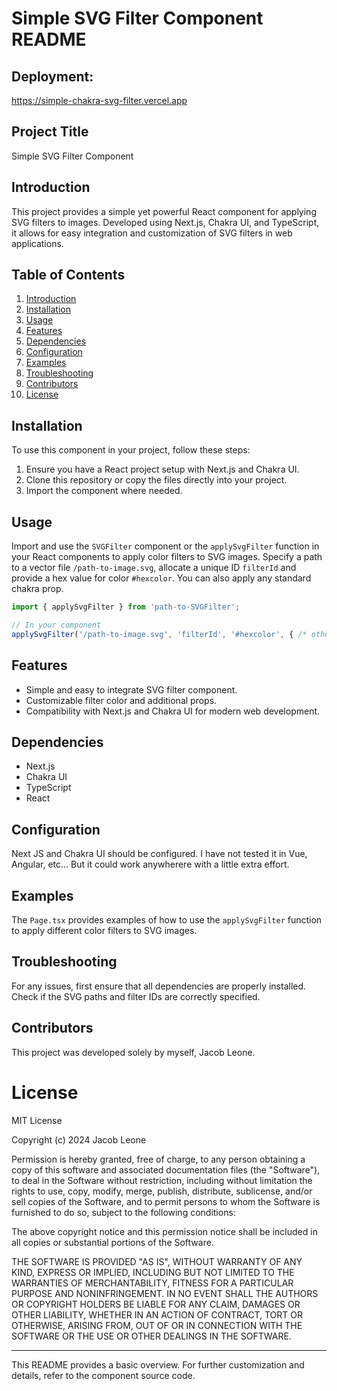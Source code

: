 # Simple SVG Filter Component README

## Deployment:
https://simple-chakra-svg-filter.vercel.app

## Project Title
Simple SVG Filter Component

## Introduction
This project provides a simple yet powerful React component for applying SVG filters to images. Developed using Next.js, Chakra UI, and TypeScript, it allows for easy integration and customization of SVG filters in web applications.

## Table of Contents
1. [Introduction](#introduction)
2. [Installation](#installation)
3. [Usage](#usage)
4. [Features](#features)
5. [Dependencies](#dependencies)
6. [Configuration](#configuration)
7. [Examples](#examples)
8. [Troubleshooting](#troubleshooting)
9. [Contributors](#contributors)
10. [License](#license)

## Installation
To use this component in your project, follow these steps:

1. Ensure you have a React project setup with Next.js and Chakra UI.
2. Clone this repository or copy the files directly into your project.
3. Import the component where needed.

## Usage
Import and use the `SVGFilter` component or the `applySvgFilter` function in your React components to apply color filters to SVG images. Specify a path to a vector file `/path-to-image.svg`, allocate a unique ID `filterId` and provide a hex value for color `#hexcolor`. You can also apply any standard chakra prop.

```jsx
import { applySvgFilter } from 'path-to-SVGFilter';

// In your component
applySvgFilter('/path-to-image.svg', 'filterId', '#hexcolor', { /* other props */ });
```

## Features
- Simple and easy to integrate SVG filter component.
- Customizable filter color and additional props.
- Compatibility with Next.js and Chakra UI for modern web development.

## Dependencies
- Next.js
- Chakra UI
- TypeScript
- React

## Configuration
Next JS and Chakra UI should be configured. I have not tested it in Vue, Angular, etc... But it could work anywherere with a little extra effort. 

## Examples
The `Page.tsx` provides examples of how to use the `applySvgFilter` function to apply different color filters to SVG images.

## Troubleshooting
For any issues, first ensure that all dependencies are properly installed. Check if the SVG paths and filter IDs are correctly specified.

## Contributors
This project was developed solely by myself, Jacob Leone.

# License

MIT License

Copyright (c) 2024 Jacob Leone

Permission is hereby granted, free of charge, to any person obtaining a copy
of this software and associated documentation files (the "Software"), to deal
in the Software without restriction, including without limitation the rights
to use, copy, modify, merge, publish, distribute, sublicense, and/or sell
copies of the Software, and to permit persons to whom the Software is
furnished to do so, subject to the following conditions:

The above copyright notice and this permission notice shall be included in all
copies or substantial portions of the Software.

THE SOFTWARE IS PROVIDED "AS IS", WITHOUT WARRANTY OF ANY KIND, EXPRESS OR
IMPLIED, INCLUDING BUT NOT LIMITED TO THE WARRANTIES OF MERCHANTABILITY,
FITNESS FOR A PARTICULAR PURPOSE AND NONINFRINGEMENT. IN NO EVENT SHALL THE
AUTHORS OR COPYRIGHT HOLDERS BE LIABLE FOR ANY CLAIM, DAMAGES OR OTHER
LIABILITY, WHETHER IN AN ACTION OF CONTRACT, TORT OR OTHERWISE, ARISING FROM,
OUT OF OR IN CONNECTION WITH THE SOFTWARE OR THE USE OR OTHER DEALINGS IN THE
SOFTWARE.


---

This README provides a basic overview. For further customization and details, refer to the component source code.